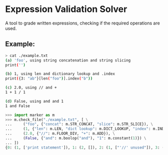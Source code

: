 # Expression Validation Solver

A tool to grade written expressions, checking if the required operations are used.

## Example:

```sh
> cat ./example.txt
(a) 'foo', using string concatenation and string slicing 
print('')

(b) 1, using len and dictionary lookup and .index
print({3: "ab"}[len("foo")].index("b"))

(c) 2.0, using // and +
1 + 1 / 1

(d) False, using and and 1
1 and False
```

```py
>>> import marker as m
>>> m.check_file("./example.txt", [ \
...     ("foo", {"concat": m.STR_CONCAT, "slice": m.STR_SLICE}), \
...     (1, {"len": m.LEN, "dict lookup": m.DICT_LOOKUP, "index": m.INDEX}), \
...     (2.0, {"//": m.FLOOR_DIV, "+": m.ADD}), \
...     (False, {"and": m.boolop("and"), "1": m.constant(1)}) \
... ])
{0: (1, ['print statement']), 1: (2, []), 2: (1, ["'//' unused"]), 3: (2, [])}
```